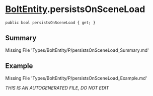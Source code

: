 # [BoltEntity](Types/BoltEntity.md).persistsOnSceneLoad
`public bool persistsOnSceneLoad { get; }`
## Summary
Missing File 'Types/BoltEntity/P/persistsOnSceneLoad_Summary.md'
## Example
Missing File 'Types/BoltEntity/P/persistsOnSceneLoad_Example.md'

*THIS IS AN AUTOGENERATED FILE, DO NOT EDIT*
